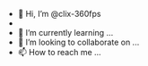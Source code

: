 - 👋 Hi, I’m @clix-360fps
-
- 🌱 I’m currently learning ...
- 💞️ I’m looking to collaborate on ...
- 📫 How to reach me ...

<!---
clix-360fps/clix-360fps is a ✨ special ✨ repository because its `README.md` (this file) appears on your GitHub profile.
You can click the Preview link to take a look at your changes.
--->
